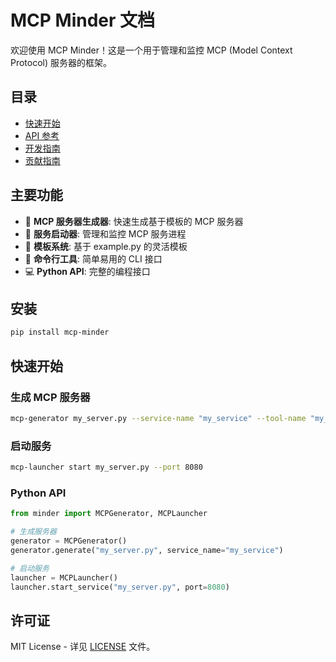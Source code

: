 # MCP Minder 文档

欢迎使用 MCP Minder！这是一个用于管理和监控 MCP (Model Context Protocol) 服务器的框架。

## 目录

- [快速开始](quickstart.md)
- [API 参考](api.md)
- [开发指南](development.md)
- [贡献指南](contributing.md)

## 主要功能

- 🚀 **MCP 服务器生成器**: 快速生成基于模板的 MCP 服务器
- 🎯 **服务启动器**: 管理和监控 MCP 服务进程
- 📝 **模板系统**: 基于 example.py 的灵活模板
- 🔧 **命令行工具**: 简单易用的 CLI 接口
- 💻 **Python API**: 完整的编程接口

## 安装

```bash
pip install mcp-minder
```

## 快速开始

### 生成 MCP 服务器

```bash
mcp-generator my_server.py --service-name "my_service" --tool-name "my_tool"
```

### 启动服务

```bash
mcp-launcher start my_server.py --port 8080
```

### Python API

```python
from minder import MCPGenerator, MCPLauncher

# 生成服务器
generator = MCPGenerator()
generator.generate("my_server.py", service_name="my_service")

# 启动服务
launcher = MCPLauncher()
launcher.start_service("my_server.py", port=8080)
```

## 许可证

MIT License - 详见 [LICENSE](../LICENSE) 文件。

